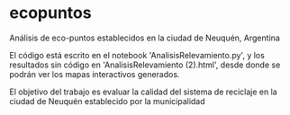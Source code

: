 # ecopuntos
Análisis de eco-puntos establecidos en la ciudad de Neuquén, Argentina  

El código está escrito en el notebook 'AnalisisRelevamiento.py', y los resultados sin código en 'AnalisisRelevamiento (2).html', desde donde se
podrán ver los mapas interactivos generados.  

El objetivo del trabajo es evaluar la calidad del sistema de reciclaje en la ciudad de Neuquén establecido por la municipalidad  
